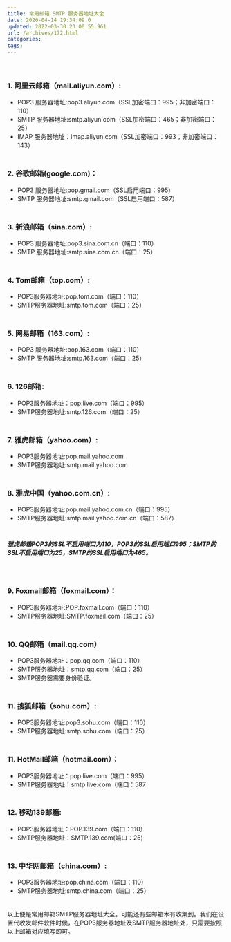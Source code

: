 ```yaml
---
title: 常用邮箱 SMTP 服务器地址大全
date: 2020-04-14 19:34:09.0
updated: 2022-03-30 23:00:55.961
url: /archives/172.html
categories: 
tags: 
---
```




　　

### 1\. 阿里云邮箱（mail.aliyun.com）:

*   POP3 服务器地址:pop3.aliyun.com（SSL加密端口：995；非加密端口：110）
*   SMTP 服务器地址:smtp.aliyun.com（SSL加密端口：465；非加密端口：25）
*   IMAP 服务器地址：imap.aliyun.com（SSL加密端口：993；非加密端口：143）  
    　　

### 2\. 谷歌邮箱(google.com)：

*   POP3 服务器地址:pop.gmail.com（SSL启用端口：995）
*   SMTP 服务器地址:smtp.gmail.com（SSL启用端口：587）  
    　　

### 3\. 新浪邮箱（sina.com）:

*   POP3 服务器地址:pop3.sina.com.cn（端口：110）
*   SMTP 服务器地址:smtp.sina.com.cn（端口：25）  
    　　

### 4\. Tom邮箱（top.com）:

*   POP3服务器地址:pop.tom.com（端口：110）
*   SMTP服务器地址:smtp.tom.com（端口：25）  
    　　

### 5\. 网易邮箱（163.com）:

*   POP3 服务器地址:pop.163.com（端口：110）
*   SMTP 服务器地址:smtp.163.com（端口：25）  
    　　

### 6\. 126邮箱:

*   POP3服务器地址：pop.live.com（端口：995）
*   SMTP服务器地址:smtp.126.com（端口：25）  
    　　

### 7\. 雅虎邮箱（yahoo.com）:

*   POP3服务器地址:pop.mail.yahoo.com
*   SMTP服务器地址:smtp.mail.yahoo.com  
    　　

### 8\. 雅虎中国（yahoo.com.cn）:

*   POP3服务器地址:pop.mail.yahoo.com.cn（端口：995）
*   SMTP服务器地址:smtp.mail.yahoo.com.cn（端口：587）  
    　　

##### 雅虎邮箱POP3的SSL不启用端口为110，POP3的SSL启用端口995；SMTP的SSL不启用端口为25，SMTP的SSL启用端口为465。

　　

### 9\. Foxmail邮箱（foxmail.com）：

*   POP3服务器地址:POP.foxmail.com（端口：110）
*   SMTP服务器地址:SMTP.foxmail.com（端口：25）  
    　　

### 10\. QQ邮箱（mail.qq.com）

*   POP3服务器地址：pop.qq.com（端口：110）
*   SMTP服务器地址：smtp.qq.com（端口：25）
*   SMTP服务器需要身份验证。  
    　　

### 11\. 搜狐邮箱（sohu.com）:

*   POP3服务器地址:pop3.sohu.com（端口：110）
*   SMTP服务器地址:smtp.sohu.com（端口：25）  
    　　

### 11\. HotMail邮箱（hotmail.com）：

*   POP3服务器地址：pop.live.com（端口：995）
*   SMTP服务器地址：smtp.live.com（端口：587  
    　　

### 12\. 移动139邮箱:

*   POP3服务器地址：POP.139.com（端口：110）
*   SMTP服务器地址：SMTP.139.com(端口：25)  
    　　

### 13\. 中华网邮箱（china.com）:

*   POP3服务器地址:pop.china.com（端口：110）
*   SMTP服务器地址:smtp.china.com（端口：25）  
    　　

以上便是常用邮箱SMTP服务器地址大全。可能还有些邮箱木有收集到。我们在设置代收发邮件软件时候，在POP3服务器地址及SMTP服务器地址处，只需要按照以上邮箱对应填写即可。